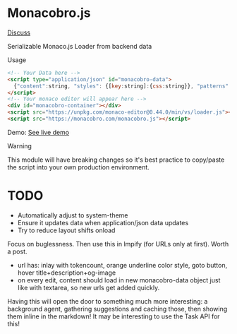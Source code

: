 # Monacobro.js

[Discuss](https://x.com/janwilmake/status/1949847194019791237)

Serializable Monaco.js Loader from backend data

Usage

```html
<!-- Your Data here -->
<script type="application/json" id="monacobro-data">
  {"content":string, "styles": {[key:string]:{css:string}}, "patterns": Pattern[]}
</script>
<!-- Your monaco editor will appear here -->
<div id="monacobro-container"></div>
<script src="https://unpkg.com/monaco-editor@0.44.0/min/vs/loader.js"></script>
<script src="https://monacobro.com/monacobro.js"></script>
```

Demo: [See live demo](https://monacobro.com/monacobro)

> [!WARNING]
>
> This module will have breaking changes so it's best practice to copy/paste the script into your own production environment.

# TODO

- Automatically adjust to system-theme
- Ensure it updates data when application/json data updates
- Try to reduce layout shifts onload

Focus on buglessness. Then use this in lmpify (for URLs only at first). Worth a post.

- url has: inlay with tokencount, orange underline color style, goto button, hover title+description+og-image
- on every edit, content should load in new monacobro-data object just like with textarea, so new urls get added quickly.

Having this will open the door to something much more interesting: a background agent, gathering suggestions and caching those, then showing them inline in the markdown! It may be interesting to use the Task API for this!
